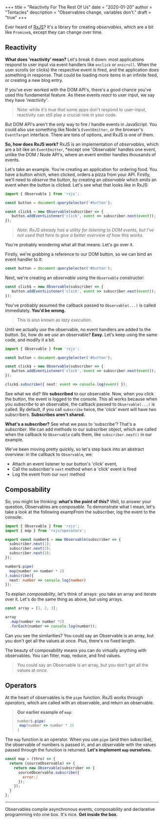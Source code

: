 +++
title = "Reactivity For The Rest Of Us"
date = "2020-01-20"
author = "Tentacles"
description = "Observables change, variables don't."
draft = "true"
+++

Ever heard of [RxJS](https://rxjs.dev)? It's a library for creating *observables*, which are a bit like `Promise`s, except they can change over time.

## Reactivity

**What does 'reactivity' mean?** Let's break it down: most applications respond to user input via event handlers like `onclick` or `onscroll`. When the user scrolls (or clicks) the respective event is fired, and the application does something in response. That could be loading more items in an infinite feed, or creating a new blog entry.

If you've ever worked with the DOM API's, there's a good chance you've used this fundamental feature. As these events *react* to user input, we say they have *'reactivity'*.

> Note: while it's true that some apps don't respond to user-input, reactivity can still play a crucial role in your code.

But DOM API's aren't the only way to fire / handle events in JavaScript. You could also use something like Node's `EventEmitter`, or the browser's `EventTarget` interface. There are tons of options, and RxJS is one of them.

**So, how does RxJS work?** RxJS is an implementation of *observables*, which are a bit like an `EventEmitter`, *except one 'Observable' handles one event, unlike the DOM / Node API's, where an event emitter handles thousands of events.

Let's take an example. You're creating an application for ordering food. You have a button which, when clicked, orders a pizza from your API. Firstly, we'll need to *observe* the button, by creating an *observable* which emits an event when the button is clicked. Let's see what that looks like in RxJS:

```ts
import { Observable } from 'rxjs';

const button = document.querySelector('#button');

const click$ = new Observable(subscriber => {
   button.addEventListener('click', event => subscriber.next(event));
});
```

> *Note: RxJS already has a utility for listening to DOM events, but I've not used that here to give a better overview of how this works.*

 You're probably wondering what all that means. Let's go over it.

Firstly, we're grabbing a reference to our DOM button, so we can bind an event handler to it:

```js
const button = document.querySelector('#button');
```

Next, we're creating an *observable* using the `Observable` constructor:

```js
const click$ = new Observable(subscriber => {
   button.addEventListener('click', event => subscriber.next(event));
});
```

You've probably assumed the callback passed to `Observable(...)` is called immediately. **You'd be wrong.**

> This is also known as *lazy execution*.

Until we actually *use* the observable, no event handlers are added to the button. So, how do we *use* an observable? **Easy.** Let's keep using the same code, and modify it a bit.

```ts
import { Observable } from 'rxjs';

const button = document.querySelector('#button');

const click$ = new Observable(subscriber => {
   button.addEventListener('click', event => subscriber.next(event));
});

click$.subscribe({ next: event => console.log(event) });
```

See what we did? We **subscribed** to our observable. Now, when you click the button, the event is logged to the console. This all works because when you *subscribe* to an observable, the callback passed to `Observable(...)` is called. By default, if you call `subscribe` twice, the 'click' event will have two subscribers. **Subscribes aren't shared.**

**What's a subscriber?** See what we pass to 'subscribe'? That's a *subscriber*. We can add methods to our subscriber object, which are called when the callback to `Observable` calls them, like `subscriber.next()` in our example.

We've been moving pretty quickly, so let's step back into an abstract overview: in the callback to `Observable`, we:

- Attach an event listener to our button's 'click' event,
- Call the subscriber's `next` method when a 'click' event is fired
- Log the event from our `next` method

## Composability

So, you might be thinking: **what's the point of this?** Well, to answer your question, Observables are *composable*. To demonstrate what I mean, let's take a look at the following exampFrom the subscriber, log the event to the console:.

```ts
import { Observable } from 'rxjs';
import { map } from 'rxjs/operators';

export const number$ = new Observable(subscriber => {
  subscriber.next(1);
  subscriber.next(2);
  subscriber.next(3);
});

number$.pipe(
  map(number => number * 2)
).subscribe({
  next: number => console.log(number)
});
```

To explain *composability*, let's think of arrays: you take an array and iterate over it. Let's do the same thing as above, but using arrays.

```ts
const array = [1, 2, 3];

array
  .map(number => number *2)
  .forEach(number => console.log(number));
```

Can you see the similarities? You could say an Observable is an array, but you don't get all the values at once. Plus, there's no fixed length.

The beauty of composability means you can do virtually anything with observables. You can filter, map, reduce, and find values.

> You could say an Observable is an array, but you don't get all the values at once.

## Operators

At the heart of observables is the `pipe` function. RxJS works through *operators*, which are called with an observable, and return an observable.

> **Our earlier example of `map`**:
> ```ts
> number$.pipe(
>  map(number => number * 2)
> )
> ```

The `map` function is an operator. When you use `pipe` (and then subscribe), the observable of numbers is passed in, and an observable with the values passed through the function is returned. **Let's implement `map` ourselves.**

```js
const map = (thru) => {
  return (sourceObservable) => {
    return new Observable(subscriber => {
      sourceObservable.subscribe({
        error:/
      });
    });
  }
};
```

---

Observables compile asynchronous events, composability and declarative programming into one box. It's nice. **Get inside the box.**




<!--stackedit_data:
eyJoaXN0b3J5IjpbOTA1NDEyOTc2LDQxNzA0OTU3MCwtMTI3OD
cwNjAzNV19
-->